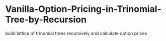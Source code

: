 # Vanilla-Option-Pricing-in-Trinomial-Tree-by-Recursion
build lattice of trinomial trees recursively and calculate option prices
